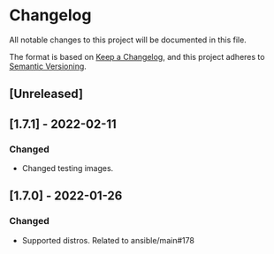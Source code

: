 # Changelog
All notable changes to this project will be documented in this file.

The format is based on [Keep a Changelog](https://keepachangelog.com/en/1.0.0/),
and this project adheres to [Semantic Versioning](https://semver.org/spec/v2.0.0.html).

## [Unreleased]

## [1.7.1] - 2022-02-11
### Changed
- Changed testing images.

## [1.7.0] - 2022-01-26
### Changed
- Supported distros. Related to ansible/main#178
